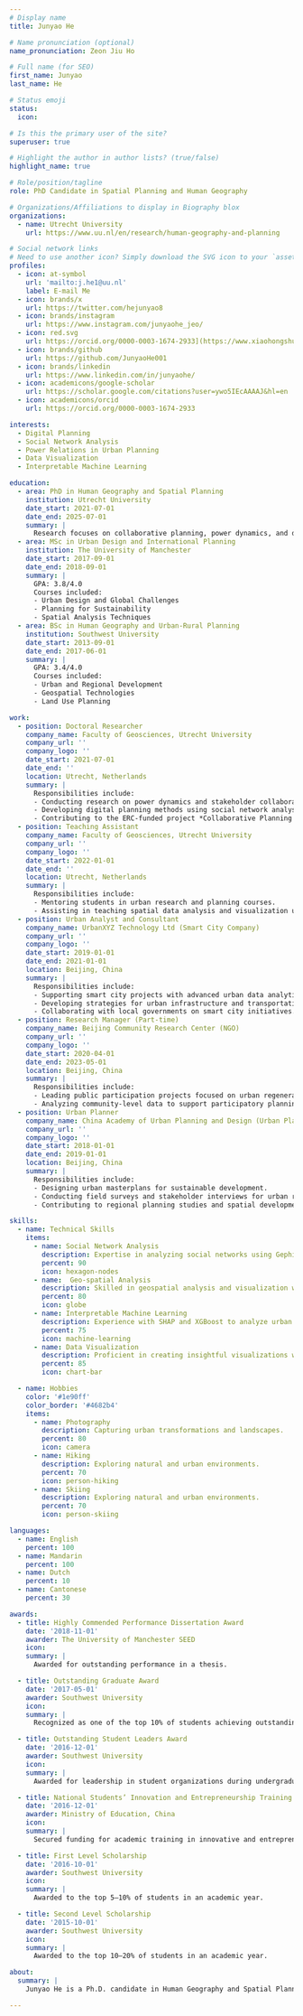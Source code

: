 ```yaml
---
# Display name
title: Junyao He

# Name pronunciation (optional)
name_pronunciation: Zeon Jiu Ho

# Full name (for SEO)
first_name: Junyao
last_name: He

# Status emoji
status:
  icon: 

# Is this the primary user of the site?
superuser: true

# Highlight the author in author lists? (true/false)
highlight_name: true

# Role/position/tagline
role: PhD Candidate in Spatial Planning and Human Geography

# Organizations/Affiliations to display in Biography blox
organizations:
  - name: Utrecht University
    url: https://www.uu.nl/en/research/human-geography-and-planning

# Social network links
# Need to use another icon? Simply download the SVG icon to your `assets/media/icons/` folder.
profiles:
  - icon: at-symbol
    url: 'mailto:j.he1@uu.nl'
    label: E-mail Me
  - icon: brands/x
    url: https://twitter.com/hejunyao8
  - icon: brands/instagram
    url: https://www.instagram.com/junyaohe_jeo/
  - icon: red.svg
    url: https://orcid.org/0000-0003-1674-2933](https://www.xiaohongshu.com/user/profile/5a10d01c4eacab52b282f419
  - icon: brands/github
    url: https://github.com/JunyaoHe001
  - icon: brands/linkedin
    url: https://www.linkedin.com/in/junyaohe/
  - icon: academicons/google-scholar
    url: https://scholar.google.com/citations?user=ywo5IEcAAAAJ&hl=en
  - icon: academicons/orcid
    url: https://orcid.org/0000-0003-1674-2933

interests:
  - Digital Planning
  - Social Network Analysis
  - Power Relations in Urban Planning
  - Data Visualization
  - Interpretable Machine Learning

education:
  - area: PhD in Human Geography and Spatial Planning
    institution: Utrecht University
    date_start: 2021-07-01
    date_end: 2025-07-01
    summary: |
      Research focuses on collaborative planning, power dynamics, and digital participation, supervised by Dr. Yanliu Lin. Leveraged tools like R, Gephi, and Pajek to analyze stakeholder participation and urban data, contributing to the ERC-funded project *Collaborative Planning in China*.
  - area: MSc in Urban Design and International Planning
    institution: The University of Manchester
    date_start: 2017-09-01
    date_end: 2018-09-01
    summary: |
      GPA: 3.8/4.0
      Courses included:
      - Urban Design and Global Challenges
      - Planning for Sustainability
      - Spatial Analysis Techniques
  - area: BSc in Human Geography and Urban-Rural Planning
    institution: Southwest University
    date_start: 2013-09-01
    date_end: 2017-06-01
    summary: |
      GPA: 3.4/4.0
      Courses included:
      - Urban and Regional Development
      - Geospatial Technologies
      - Land Use Planning

work:
  - position: Doctoral Researcher
    company_name: Faculty of Geosciences, Utrecht University
    company_url: ''
    company_logo: ''
    date_start: 2021-07-01
    date_end: ''
    location: Utrecht, Netherlands
    summary: |
      Responsibilities include:
      - Conducting research on power dynamics and stakeholder collaboration in planning processes.
      - Developing digital planning methods using social network analysis and spatial analysis tools.
      - Contributing to the ERC-funded project *Collaborative Planning in China*.
  - position: Teaching Assistant
    company_name: Faculty of Geosciences, Utrecht University
    company_url: ''
    company_logo: ''
    date_start: 2022-01-01
    date_end: ''
    location: Utrecht, Netherlands
    summary: |
      Responsibilities include:
      - Mentoring students in urban research and planning courses.
      - Assisting in teaching spatial data analysis and visualization using R and Gephi.
  - position: Urban Analyst and Consultant
    company_name: UrbanXYZ Technology Ltd (Smart City Company)
    company_url: ''
    company_logo: ''
    date_start: 2019-01-01
    date_end: 2021-01-01
    location: Beijing, China
    summary: |
      Responsibilities include:
      - Supporting smart city projects with advanced urban data analytics.
      - Developing strategies for urban infrastructure and transportation planning.
      - Collaborating with local governments on smart city initiatives.
  - position: Research Manager (Part-time)
    company_name: Beijing Community Research Center (NGO)
    company_url: ''
    company_logo: ''
    date_start: 2020-04-01
    date_end: 2023-05-01
    location: Beijing, China
    summary: |
      Responsibilities include:
      - Leading public participation projects focused on urban regeneration.
      - Analyzing community-level data to support participatory planning initiatives.
  - position: Urban Planner
    company_name: China Academy of Urban Planning and Design (Urban Planning Institution)
    company_url: ''
    company_logo: ''
    date_start: 2018-01-01
    date_end: 2019-01-01
    location: Beijing, China
    summary: |
      Responsibilities include:
      - Designing urban masterplans for sustainable development.
      - Conducting field surveys and stakeholder interviews for urban regeneration projects.
      - Contributing to regional planning studies and spatial development strategies.

skills:
  - name: Technical Skills
    items:
      - name: Social Network Analysis
        description: Expertise in analyzing social networks using Gephi, Pajek, and R.
        percent: 90
        icon: hexagon-nodes
      - name:  Geo-spatial Analysis
        description: Skilled in geospatial analysis and visualization with QGIS, ArcGIS and Python.
        percent: 80
        icon: globe
      - name: Interpretable Machine Learning
        description: Experience with SHAP and XGBoost to analyze urban data patterns.
        percent: 75
        icon: machine-learning
      - name: Data Visualization
        description: Proficient in creating insightful visualizations with Python, R and Tableau.
        percent: 85
        icon: chart-bar

  - name: Hobbies
    color: '#1e90ff'
    color_border: '#4682b4'
    items:
      - name: Photography
        description: Capturing urban transformations and landscapes.
        percent: 80
        icon: camera
      - name: Hiking
        description: Exploring natural and urban environments.
        percent: 70
        icon: person-hiking
      - name: Skiing
        description: Exploring natural and urban environments.
        percent: 70
        icon: person-skiing

languages:
  - name: English
    percent: 100
  - name: Mandarin
    percent: 100
  - name: Dutch
    percent: 10
  - name: Cantonese
    percent: 30

awards:
  - title: Highly Commended Performance Dissertation Award
    date: '2018-11-01'
    awarder: The University of Manchester SEED
    icon: 
    summary: |
      Awarded for outstanding performance in a thesis.

  - title: Outstanding Graduate Award
    date: '2017-05-01'
    awarder: Southwest University
    icon: 
    summary: |
      Recognized as one of the top 10% of students achieving outstanding grades during undergraduate studies.

  - title: Outstanding Student Leaders Award
    date: '2016-12-01'
    awarder: Southwest University
    icon: 
    summary: |
      Awarded for leadership in student organizations during undergraduate education.

  - title: National Students’ Innovation and Entrepreneurship Training Funding
    date: '2016-12-01'
    awarder: Ministry of Education, China
    icon: 
    summary: |
      Secured funding for academic training in innovative and entrepreneurial projects for undergraduate students.

  - title: First Level Scholarship
    date: '2016-10-01'
    awarder: Southwest University
    icon: 
    summary: |
      Awarded to the top 5–10% of students in an academic year.

  - title: Second Level Scholarship
    date: '2015-10-01'
    awarder: Southwest University
    icon: 
    summary: |
      Awarded to the top 10–20% of students in an academic year.

about:
  summary: |
    Junyao He is a Ph.D. candidate in Human Geography and Spatial Planning at Utrecht University. His research interests include digital planning, social network analysis, and power relations in urban planning. Skilled in spatial analysis, data visualization, and interpretable machine learning, Junyao bridges traditional planning approaches with emerging technologies to foster sustainable and inclusive urban environments.

---
```

